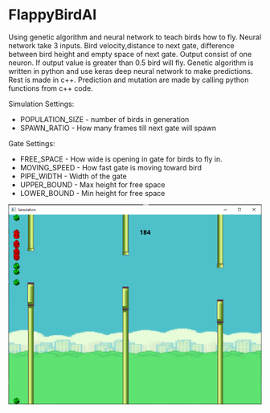 # FlappyBirdAI

Using  genetic algorithm and neural network to teach birds how to fly. Neural network take 3 inputs. Bird velocity,distance to next gate, difference between bird height and empty space of next gate. Output consist of one neuron. If output value is greater than 0.5 bird will fly. Genetic algorithm is written in python and use keras deep neural network to make predictions. Rest is made in c++. Prediction and mutation are made by calling python functions from c++ code.  

Simulation Settings:  
- POPULATION_SIZE - number of birds in generation
- SPAWN_RATIO - How many frames till next gate will spawn

Gate Settings:
- FREE_SPACE - How wide is opening in gate for birds to fly in.
- MOVING_SPEED - How fast gate is moving toward bird
- PIPE_WIDTH - Width of the gate
- UPPER_BOUND - Max height for free space
- LOWER_BOUND - Min height for free space

![Bird](https://github.com/SlawoStr/FlappyBirdAi/blob/master/Bird.PNG)
